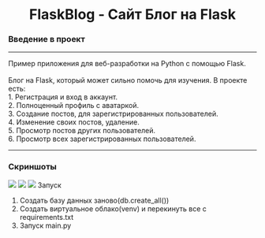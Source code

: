 <h1 align="center">FlaskBlog - Сайт Блог на Flask</h1>
<h3>Введение в проект</h3>
<hr>
<p>Пример приложения для веб-разработки на Python с помощью Flask. <br><br>
Блог на Flask, который может сильно помочь для изучения. В проекте есть: <br>
1. Регистрация и вход в аккаунт. <br>
2. Полноценный профиль с аватаркой. <br>
3. Создание постов, для зарегистрированных пользователей. <br>
4. Изменение своих постов, удаление. <br>
5. Просмотр постов других пользователей. <br>
6. Просмотр всех зарегистрированных пользователей. <br>
</p>

<hr>

<h3>Скриншоты</h3>
<img src="https://user-images.githubusercontent.com/107222527/188509474-c44a7e98-c51f-45b1-bb62-f41faaa7eae3.png" width=''>
<img src="https://user-images.githubusercontent.com/107222527/188509476-94510abb-4cd4-4cf3-8f3c-7f380c438b81.png" width=''>
<img src="https://user-images.githubusercontent.com/107222527/190019686-7a313f3d-a4cf-4303-b983-c2760a3db8b2.png" width=''>


</div

<h3>Запуск</h3>

1. Создать базу данных заново(db.create_all())
3. Создать виртуальное облако(venv) и перекинуть все с requirements.txt 
4. Запуск main.py
